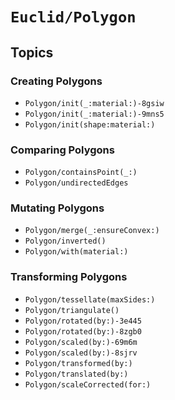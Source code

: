 # ``Euclid/Polygon``

## Topics

### Creating Polygons

- ``Polygon/init(_:material:)-8gsiw``
- ``Polygon/init(_:material:)-9mns5``
- ``Polygon/init(shape:material:)``

### Comparing Polygons

- ``Polygon/containsPoint(_:)``
- ``Polygon/undirectedEdges``

### Mutating Polygons

- ``Polygon/merge(_:ensureConvex:)``
- ``Polygon/inverted()``
- ``Polygon/with(material:)``

### Transforming Polygons

- ``Polygon/tessellate(maxSides:)``
- ``Polygon/triangulate()``
- ``Polygon/rotated(by:)-3e445``
- ``Polygon/rotated(by:)-8zgb0``
- ``Polygon/scaled(by:)-69m6m``
- ``Polygon/scaled(by:)-8sjrv``
- ``Polygon/transformed(by:)``
- ``Polygon/translated(by:)``
- ``Polygon/scaleCorrected(for:)``
